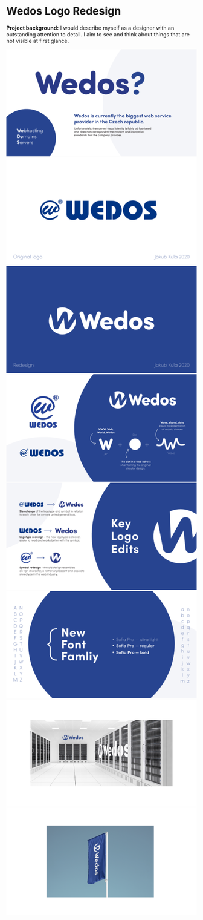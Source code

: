 # Wedos Logo Redesign
**Project background:**
I would describe myself as a designer with an outstanding attention to detail. I aim to see and think about things that are not visible at first glance.

![Placeholder](img/00_intro.png)
![Placeholder](img/01_before.png)
![Placeholder](img/02_after.png)
![Placeholder](img/03_detail.png)
![Placeholder](img/04_changes.png)
![Placeholder](img/05_font.png)
![Placeholder](img/05_mockup_1.png)
![Placeholder](img/06_mockup_2.png)
